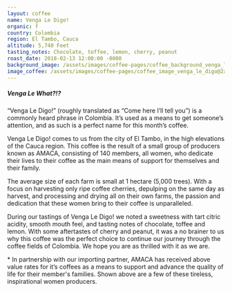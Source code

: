 ```yaml
---
layout: coffee
name: Venga Le Digo!
organic: f
country: Colombia
region: El Tambo, Cauca
altitude: 5,740 Feet
tasting_notes: Chocolate, toffee, lemon, cherry, peanut
roast_date: 2018-02-13 12:00:00 -0000
background_image: /assets/images/coffee-pages/coffee_background_venga_le_digo@2x.jpg
image_coffee: /assets/images/coffee-pages/coffee_image_venga_le_digo@2x.jpg
---
```

<h5>Venga Le What?!?</h5>
<p>“Venga Le Digo!” (roughly translated as “Come here I’ll tell you”) is a commonly heard phrase in Colombia. It’s used as a means to get someone’s attention, and as such is a perfect name for this month’s coffee.</p>

<p>Venga Le Digo! comes to us from the city of El Tambo, in the high elevations of the Cauca region. This coffee is the result of a small group of producers known as AMACA, consisting of 140 members, all women, who dedicate their lives to their coffee as the main means of support for themselves and their family.</p>

<p>The average size of each farm is small at 1 hectare (5,000 trees). With a focus on harvesting only ripe coffee cherries, depulping on the same day as harvest, and processing and drying all on their own farms, the passion and dedication that these women bring to their coffee is unparalleled.</p>

<p>During our tastings of Venga Le Digo! we noted a sweetness with tart citric acidity, smooth mouth feel, and tasting notes of chocolate, toffee and lemon. With some aftertastes of cherry and peanut, it was a no brainer to us why this coffee was the perfect choice to continue our journey through the coffee fields of Colombia. We hope you are as thrilled with it as we are.</p>

<p>* In partnership with our importing partner, AMACA has received above value rates for it’s coffees as a means to support and advance the quality of life for their member's families. Shown above are a few of these tireless, inspirational women producers.</p>